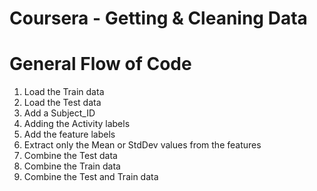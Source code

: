 Coursera - Getting & Cleaning Data
==================================

General Flow of Code
====================
1) Load the Train data
2) Load the Test data
3) Add a Subject_ID
4) Adding the Activity labels
5) Add the feature labels
6) Extract only the Mean or StdDev values from the features
7) Combine the Test data
8) Combine the Train data
9) Combine the Test and Train data


